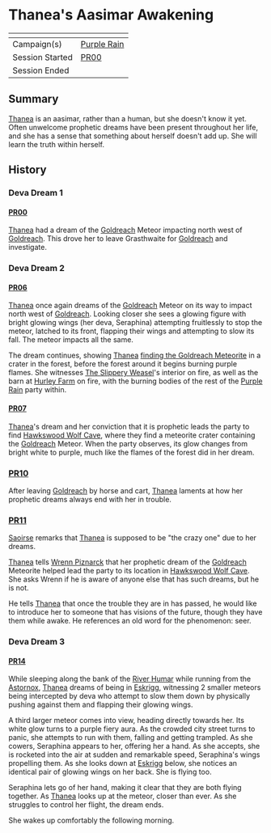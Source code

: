 # Thanea's Aasimar Awakening

| []() | |
| --- | --- |
| Campaign(s) | [Purple Rain](../purple-rain.md) |
| Session Started | [PR00](../sessions.md/PR00.md) |
| Session Ended | |

## Summary

[Thanea](../../../astarus/people/thanea.md) is an aasimar, rather than a human, but she doesn't know it yet. Often unwelcome prophetic dreams have been present throughout her life, and she has a sense that something about herself doesn't add up. She will learn the truth within herself.

## History

### Deva Dream 1

#### [PR00](../sessions.md/PR00.md)

[Thanea](../../../astarus/people/thanea.md) had a dream of the [Goldreach](../../../astarus/civilisations/kingdom-of-astor/settlements/goldreach/README.md) Meteor impacting north west of [Goldreach](../../../astarus/civilisations/kingdom-of-astor/settlements/goldreach/README.md). This drove her to leave Grasthwaite for [Goldreach](../../../astarus/civilisations/kingdom-of-astor/settlements/goldreach/README.md) and investigate.

### Deva Dream 2

#### [PR06](../sessions.md/PR06.md)

[Thanea](../../../astarus/people/thanea.md) once again dreams of the [Goldreach](../../../astarus/civilisations/kingdom-of-astor/settlements/goldreach/README.md) Meteor on its way to impact north west of [Goldreach](../../../astarus/civilisations/kingdom-of-astor/settlements/goldreach/README.md). Looking closer she sees a glowing figure with bright glowing wings (her deva, Seraphina) attempting fruitlessly to stop the meteor, latched to its front, flapping their wings and attempting to slow its fall. The meteor impacts all the same.

The dream continues, showing [Thanea](../../../astarus/people/thanea.md) [finding the Goldreach Meteorite](finding-the-goldreach-meteorite.md) in a crater in the forest, before the forest around it begins burning purple flames. She witnesses [The Slippery Weasel](../../../astarus/civilisations/kingdom-of-astor/settlements/goldreach/places/the-slippery-weasel.md)'s interior on fire, as well as the barn at [Hurley Farm](../../../astarus/civilisations/kingdom-of-astor/settlements/goldreach/places/hurley-farm.md) on fire, with the burning bodies of the rest of the [Purple Rain](../purple-rain.md) party within.

#### [PR07](../sessions.md/PR07.md)

[Thanea](../../../astarus/people/thanea.md)'s dream and her conviction that it is prophetic leads the party to find [Hawkswood Wolf Cave](../../../astarus/civilisations/kingdom-of-astor/settlements/goldreach/places/hawkswood-wolf-cave.md), where they find a meteorite crater containing the [Goldreach](../../../astarus/civilisations/kingdom-of-astor/settlements/goldreach/README.md) Meteor. When the party observes, its glow changes from bright white to purple, much like the flames of the forest did in her dream.

### [PR10](../sessions.md/PR10.md)

After leaving [Goldreach](../../../astarus/civilisations/kingdom-of-astor/settlements/goldreach/README.md) by horse and cart, [Thanea](../../../astarus/people/thanea.md) laments at how her prophetic dreams always end with her in trouble.

### [PR11](../sessions.md/PR11.md)

[Saoirse](../../../astarus/people/saoirse.md) remarks that [Thanea](../../../astarus/people/thanea.md) is supposed to be "the crazy one" due to her dreams.

[Thanea](../../../astarus/people/thanea.md) tells [Wrenn Piznarck](../../../astarus/people/wrenn-piznarck.md) that her prophetic dream of the [Goldreach](../../../astarus/civilisations/kingdom-of-astor/settlements/goldreach/README.md) Meteorite helped lead the party to its location in [Hawkswood Wolf Cave](../../../astarus/civilisations/kingdom-of-astor/settlements/goldreach/places/hawkswood-wolf-cave.md). She asks Wrenn if he is aware of anyone else that has such dreams, but he is not.

He tells [Thanea](../../../astarus/people/thanea.md) that once the trouble they are in has passed, he would like to introduce her to someone that has visions of the future, though they have them while awake. He references an old word for the phenomenon: seer.

### Deva Dream 3

#### [PR14](../sessions.md/PR14.md)

While sleeping along the bank of the [River Humar](../../../astarus/places/rivers-lakes/river-humar.md) while running from the [Astornox](../../../astarus/civilisations/kingdom-of-astor/organisations/astornox/astornox.md), [Thanea](../../../astarus/people/thanea.md) dreams of being in [Eskrigg](../../../astarus/places/cities/eskrigg.md), witnessing 2 smaller meteors being intercepted by deva who attempt to slow them down by physically pushing against them and flapping their glowing wings.

A third larger meteor comes into view, heading directly towards her. Its white glow turns to a purple fiery aura. As the crowded city street turns to panic, she attempts to run with them, falling and getting trampled. As she cowers, Seraphina appears to her, offering her a hand. As she accepts, she is rocketed into the air at sudden and remarkable speed, Seraphina's wings propelling them. As she looks down at [Eskrigg](../../../astarus/places/cities/eskrigg.md) below, she notices an identical pair of glowing wings on her back. She is flying too.

Seraphina lets go of her hand, making it clear that they are both flying together. As [Thanea](../../../astarus/people/thanea.md) looks up at the meteor, closer than ever. As she struggles to control her flight, the dream ends.

She wakes up comfortably the following morning.
